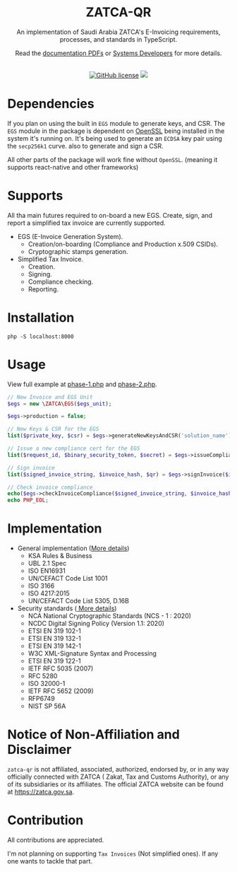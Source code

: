 <div align="center">
  <h1>
  ZATCA-QR
  <br/>
  </h1>
  <p>
    An implementation of Saudi Arabia ZATCA's E-Invoicing requirements, processes, and standards in TypeScript. <br/>
  </p>
  Read the <a href="/docs">documentation PDFs</a> or <a href="https://zatca.gov.sa/en/E-Invoicing/SystemsDevelopers/Pages/TechnicalRequirementsSpec.aspx">Systems Developers</a> for more details.
  <br/>
  <br/>
  <p>

[![GitHub license](https://badgen.net/github/license/wes4m/zatca-xml-js?v=0.1.0)](https://github.com/wes4m/zatca-xml-js/blob/main/LICENSE)
<a href="https://github.com/nadyshalaby">
<img src="https://img.shields.io/badge/maintainer-nadyshalaby-blue"/>
</a>
  </p>
</div>

# Dependencies

If you plan on using the built in `EGS` module to generate keys, and CSR. The `EGS` module in the package is dependent
on <a href="https://www.openssl.org">OpenSSL</a> being installed in the system it's running on. It's being used to
generate an `ECDSA` key pair using the `secp256k1` curve. also to generate and sign a CSR.

All other parts of the package will work fine without `OpenSSL`. (meaning it supports react-native and other frameworks)

# Supports

All tha main futures required to on-board a new EGS. Create, sign, and report a simplified tax invoice are currently
supported.

- EGS (E-Invoice Generation System).
  - Creation/on-boarding (Compliance and Production x.509 CSIDs).
  - Cryptographic stamps generation.
- Simplified Tax Invoice.
  - Creation.
  - Signing.
  - Compliance checking.
  - Reporting.

# Installation

```
php -S localhost:8000
```

# Usage

View full example at <a href="/phase-1.php">phase-1.php</a> and <a href="/phase-2.php">phase-2.php</a>.

```php
// New Invoice and EGS Unit
$egs = new \ZATCA\EGS($egs_unit);

$egs->production = false;

// New Keys & CSR for the EGS
list($private_key, $csr) = $egs->generateNewKeysAndCSR('solution_name');

// Issue a new compliance cert for the EGS
list($request_id, $binary_security_token, $secret) = $egs->issueComplianceCertificate('123345', $csr);

// Sign invoice
list($signed_invoice_string, $invoice_hash, $qr) = $egs->signInvoice($invoice, $egs_unit, $binary_security_token, $private_key);

// Check invoice compliance
echo($egs->checkInvoiceCompliance($signed_invoice_string, $invoice_hash, $binary_security_token, $secret));
echo PHP_EOL;
```

# Implementation

- General implementation (<a href="/docs/20220624_ZATCA_Electronic_Invoice_XML_Implementation_Standard_vF.pdf">More
  details</a>)
  - KSA Rules & Business
  - UBL 2.1 Spec
  - ISO EN16931
  - UN/CEFACT Code List 1001
  - ISO 3166
  - ISO 4217:2015
  - UN/CEFACT Code List 5305, D.16B
- Security standards (<a href="/docs/20220624_ZATCA_Electronic_Invoice_Security_Features_Implementation_Standards.pdf">
  More details</a>)
  - NCA National Cryptographic Standards (NCS - 1 : 2020)
  - NCDC Digital Signing Policy (Version 1.1: 2020)
  - ETSI EN 319 102-1
  - ETSI EN 319 132-1
  - ETSI EN 319 142-1
  - W3C XML-Signature Syntax and Processing
  - ETSI EN 319 122-1
  - IETF RFC 5035 (2007)
  - RFC 5280
  - ISO 32000-1
  - IETF RFC 5652 (2009)
  - RFP6749
  - NIST SP 56A

# Notice of Non-Affiliation and Disclaimer

`zatca-qr` is not affiliated, associated, authorized, endorsed by, or in any way officially connected with ZATCA (
Zakat, Tax and Customs Authority), or any of its subsidiaries or its affiliates. The official ZATCA website can be found
at https://zatca.gov.sa.

# Contribution

All contributions are appreciated.

I'm not planning on supporting `Tax Invoices` (Not simplified ones). If any one wants to tackle that part.
